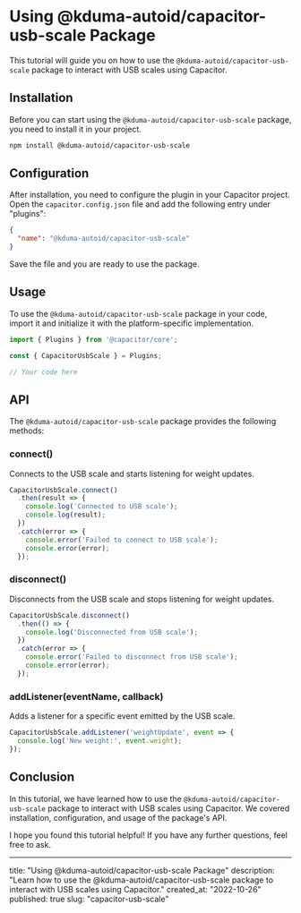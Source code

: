 # Using @kduma-autoid/capacitor-usb-scale Package

This tutorial will guide you on how to use the `@kduma-autoid/capacitor-usb-scale` package to interact with USB scales using Capacitor.

## Installation

Before you can start using the `@kduma-autoid/capacitor-usb-scale` package, you need to install it in your project.

```bash
npm install @kduma-autoid/capacitor-usb-scale
```

## Configuration

After installation, you need to configure the plugin in your Capacitor project. Open the `capacitor.config.json` file and add the following entry under "plugins":

```json
{
  "name": "@kduma-autoid/capacitor-usb-scale"
}
```

Save the file and you are ready to use the package.

## Usage

To use the `@kduma-autoid/capacitor-usb-scale` package in your code, import it and initialize it with the platform-specific implementation.

```javascript
import { Plugins } from '@capacitor/core';

const { CapacitorUsbScale } = Plugins;

// Your code here
```

## API

The `@kduma-autoid/capacitor-usb-scale` package provides the following methods:

### connect()

Connects to the USB scale and starts listening for weight updates.

```javascript
CapacitorUsbScale.connect()
  .then(result => {
    console.log('Connected to USB scale');
    console.log(result);
  })
  .catch(error => {
    console.error('Failed to connect to USB scale');
    console.error(error);
  });
```

### disconnect()

Disconnects from the USB scale and stops listening for weight updates.

```javascript
CapacitorUsbScale.disconnect()
  .then(() => {
    console.log('Disconnected from USB scale');
  })
  .catch(error => {
    console.error('Failed to disconnect from USB scale');
    console.error(error);
  });
```

### addListener(eventName, callback)

Adds a listener for a specific event emitted by the USB scale.

```javascript
CapacitorUsbScale.addListener('weightUpdate', event => {
  console.log('New weight:', event.weight);
});
```

## Conclusion

In this tutorial, we have learned how to use the `@kduma-autoid/capacitor-usb-scale` package to interact with USB scales using Capacitor. We covered installation, configuration, and usage of the package's API.

I hope you found this tutorial helpful! If you have any further questions, feel free to ask.

---

title: "Using @kduma-autoid/capacitor-usb-scale Package"
description: "Learn how to use the @kduma-autoid/capacitor-usb-scale package to interact with USB scales using Capacitor."
created_at: "2022-10-26"
published: true
slug: "capacitor-usb-scale"
